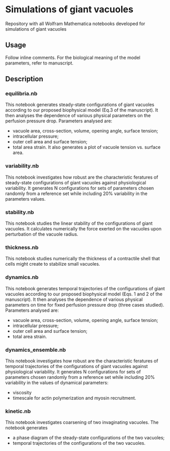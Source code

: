 # Simulations of giant vacuoles
Repository with all Wolfram Mathematica notebooks developed for simulations of giant vacuoles  


## Usage 

Follow inline comments. 
For the biological meaning of the model parameters, refer to manuscript.  


## Description 

### equilibria.nb

This notebook generates steady-state configurations of giant vacuoles according to our proposed biophysical model (Eq.3 of the manuscript).
It then analyses the dependence of various physical parameters on the perfusion pressure drop. 
Parameters analysed are: 
- vacuole area, cross-section, volume, opening angle, surface tension; 
- intracellular pressure;
- outer cell area and surface tension;
- total area strain. 
It also generates a plot of vacuole tension vs. surface area. 

### variability.nb

This notebook investigates how robust are the characteristic feratures of steady-state configurations of giant vacuoles against physiological variability. 
It generates N configurations for sets of parameters chosen randomly from a reference set while including 20% variability in the parameters values.  

### stability.nb

This notebook studies the linear stability of the configurations of giant vacuoles. 
It calculates numerically the force exerted on the vacuoles upon perturbation of the vacuole radius. 

### thickness.nb

This notebook studies numerically the thickness of a contractile shell that cells might create to stabilize small vacuoles. 

### dynamics.nb

This notebook generates temporal trajectories of the configurations of giant vacuoles according to our proposed biophysical model (Eqs. 1 and 2 of the manuscript). It then analyses the dependence of various physical parameters on time for fixed perfusion pressure drop (three cases studied). 
Parameters analysed are: 
- vacuole area, cross-section, volume, opening angle, surface tension; 
- intracellular pressure;
- outer cell area and surface tension;
- total area strain. 

### dynamics_ensemble.nb

This notebook investigates how robust are the characteristic feratures of temporal trajectories of the configurations of giant vacuoles against physiological variability. 
It generates N configurations for sets of parameters chosen randomly from a reference set while including 20% variability in the values of dynamical parameters: 
- viscosity
- timescale for actin polymerization and myosin recruitment.  

### kinetic.nb

This notebook investigates coarsening of two invaginating vacuoles. 
The notebook generates 
- a phase diagram of the steady-state configurations of the two vacuoles; 
- temporal trajectories of the configurations of the two vacuoles.
